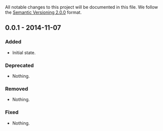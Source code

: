 All notable changes to this project will be documented in this file.
We follow the [Semantic Versioning 2.0.0](http://semver.org/) format.


## 0.0.1 - 2014-11-07

### Added
- Initial state.

### Deprecated
- Nothing.

### Removed
- Nothing.

### Fixed
- Nothing.
